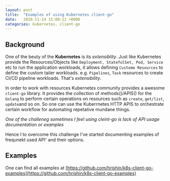```yaml
---
layout: post
title:  "Examples of using Kubernetes client-go"
date:   2020-11-24 15:00:12 +0000
categories: kubernetes, client-go
---
```


## Background

One of the beuty of the **Kubernetes** is its _extensiblity_. Just like Kubernetes provide the 
Resources/Objects like `Deployment, StatefulSet, Pod, Service` etc to run the application workloads, it allows defining `Custome Resources` to define the custom tailer workloads. e.g. `Pipelines`, `Task` resources to create CI/CD pipeline workloads. That's _extensibility_.

In order to work with resources Kubernetes community provides a awesome  `client-go` library. It provides the collection of methods()/APIS() for the `Golang` to perform certain  operations on resources such as `create`, `get/list`, `update`and so on. So one can use the Kuberrnetes HTTP APIS to orchestrate
certain workflow for automating repetative mundane things.

_One of the challeneg sometimes I feel using cleint-go is lack of API usage documentation or examples_

Hence I to overcome this challenge I've started documenting examples of frequnekt used API' and their options.


## Examples
One can find all examples at [https://github.com/hrishin/k8s-client-go-examples](https://github.com/hrishin/k8s-client-go-examples)







